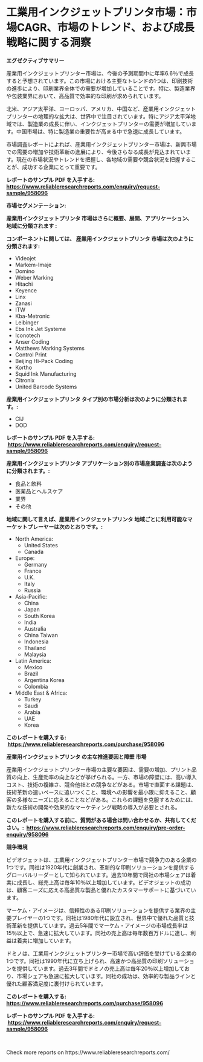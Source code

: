 <p><h1>工業用インクジェットプリンタ市場：市場CAGR、市場のトレンド、および成長戦略に関する洞察</h1></p><p><strong>エグゼクティブサマリー</strong></p>
<p><p>産業用インクジェットプリンター市場は、今後の予測期間中に年率6.6％で成長すると予想されています。この市場における主要なトレンドの1つは、印刷技術の進歩により、印刷業界全体での需要が増加していることです。特に、製造業界や包装業界において、高品質で効率的な印刷が求められています。</p><p>北米、アジア太平洋、ヨーロッパ、アメリカ、中国など、産業用インクジェットプリンターの地理的な拡大は、世界中で注目されています。特にアジア太平洋地域では、製造業の成長に伴い、インクジェットプリンターの需要が増加しています。中国市場は、特に製造業の重要性が高まる中で急速に成長しています。</p><p>市場調査レポートによれば、産業用インクジェットプリンター市場は、新興市場での需要の増加や技術革新の進展により、今後さらなる成長が見込まれています。現在の市場状況やトレンドを把握し、各地域の需要や競合状況を把握することが、成功する企業にとって重要です。</p></p>
<p><strong>レポートのサンプル PDF を入手する: <a href="https://www.reliableresearchreports.com/enquiry/request-sample/958096">https://www.reliableresearchreports.com/enquiry/request-sample/958096</a></strong></p>
<p><strong>市場セグメンテーション:</strong></p>
<p><strong> 産業用インクジェットプリンタ 市場はさらに概要、展開、アプリケーション、地域に分類されます :</strong></p>
<p><strong>コンポーネントに関しては、 産業用インクジェットプリンタ 市場は次のように分類されます: &nbsp;</strong></p>
<p><ul><li>Videojet</li><li>Markem-Imaje</li><li>Domino</li><li>Weber Marking</li><li>Hitachi</li><li>Keyence</li><li>Linx</li><li>Zanasi</li><li>ITW</li><li>Kba-Metronic</li><li>Leibinger</li><li>Ebs Ink Jet Systeme</li><li>Iconotech</li><li>Anser Coding</li><li>Matthews Marking Systems</li><li>Control Print</li><li>Beijing Hi-Pack Coding</li><li>Kortho</li><li>Squid Ink Manufacturing</li><li>Citronix</li><li>United Barcode Systems</li></ul></p>
<p><strong> 産業用インクジェットプリンタ タイプ別の市場分析は次のように分類されます。:</strong></p>
<p><ul><li>CIJ</li><li>DOD</li></ul></p>
<p><strong>レポートのサンプル PDF を入手する: &nbsp;<a href="https://www.reliableresearchreports.com/enquiry/request-sample/958096">https://www.reliableresearchreports.com/enquiry/request-sample/958096</a></strong></p>
<p><strong> 産業用インクジェットプリンタ アプリケーション別の市場産業調査は次のように分類されます。:</strong></p>
<p><ul><li>食品と飲料</li><li>医薬品とヘルスケア</li><li>業界</li><li>その他</li></ul></p>
<p><strong>地域に関して言えば、産業用インクジェットプリンタ 地域ごとに利用可能なマーケットプレーヤーは次のとおりです。:</strong></p>
<p><ul>
    <li>
        North America:
        <ul>
            <li>United States</li>
            <li>Canada</li>
        </ul>
    </li>
    <li>
        Europe:
        <ul>
            <li>Germany</li>
            <li>France</li>
            <li>U.K.</li>
            <li>Italy</li>
            <li>Russia</li>
        </ul>
    </li>
    <li>
        Asia-Pacific:
        <ul>
            <li>China</li>
            <li>Japan</li>
            <li>South Korea</li>
            <li>India</li>
            <li>Australia</li>
            <li>China Taiwan</li>
            <li>Indonesia</li>
            <li>Thailand</li>
            <li>Malaysia</li>
        </ul>
    </li>
    <li>
        Latin America:
        <ul>
            <li>Mexico</li>
            <li>Brazil</li>
            <li>Argentina Korea</li>
            <li>Colombia</li>
        </ul>
    </li>
    <li>
        Middle East & Africa:
        <ul>
            <li>Turkey</li>
            <li>Saudi</li>
            <li>Arabia</li>
            <li>UAE</li>
            <li>Korea</li>
        </ul>
    </li>
    </ul></p>
<p><strong>このレポートを購入する: &nbsp;<a href="https://www.reliableresearchreports.com/purchase/958096">https://www.reliableresearchreports.com/purchase/958096</a></strong></p>
<p><strong>産業用インクジェットプリンタ の主な推進要因と障壁 市場</strong></p>
<p><p>産業用インクジェットプリンター市場の主要な要因は、需要の増加、プリント品質の向上、生産効率の向上などが挙げられる。一方、市場の障壁には、高い導入コスト、技術の複雑さ、競合他社との競争などがある。市場で直面する課題は、技術革新の速いペースに追いつくこと、環境への影響を最小限に抑えること、顧客の多様なニーズに応えることなどがある。これらの課題を克服するためには、新たな技術の開発や効果的なマーケティング戦略の導入が必要とされる。</p></p>
<p><strong>このレポートを購入する前に、質問がある場合は問い合わせるか、共有してください。:&nbsp; <a href="https://www.reliableresearchreports.com/enquiry/pre-order-enquiry/958096">https://www.reliableresearchreports.com/enquiry/pre-order-enquiry/958096</a></strong></p>
<p><strong>競争環境</strong></p>
<p><p>ビデオジェットは、工業用インクジェットプリンター市場で競争力のある企業の1つです。同社は1920年代に創業され、革新的な印刷ソリューションを提供するグローバルリーダーとして知られています。過去10年間で同社の市場シェアは着実に成長し、総売上高は毎年10％以上増加しています。ビデオジェットの成功は、顧客ニーズに応える高品質な製品と優れたカスタマーサポートに基づいています。</p><p>マーケム・アイメージは、信頼性のある印刷ソリューションを提供する業界の主要プレイヤーの1つです。同社は1980年代に設立され、世界中で優れた品質と技術革新を提供しています。過去5年間でマーケム・アイメージの市場成長率は15％以上で、急速に拡大しています。同社の売上高は毎年数百万ドルに達し、利益は着実に増加しています。</p><p>ドミノは、工業用インクジェットプリンター市場で高い評価を受けている企業の1つです。同社は1990年代に立ち上げられ、高速かつ高品質の印刷ソリューションを提供しています。過去3年間でドミノの売上高は毎年20％以上増加しており、市場シェアも急速に拡大しています。同社の成功は、効率的な製品ラインと優れた顧客満足度に裏付けられています。</p></p>
<p><strong>このレポートを購入する: &nbsp; <a href="https://www.reliableresearchreports.com/purchase/958096">https://www.reliableresearchreports.com/purchase/958096</a></strong></p>
<p><strong>レポートのサンプル PDF を入手する: &nbsp;<a href="https://www.reliableresearchreports.com/enquiry/request-sample/958096">https://www.reliableresearchreports.com/enquiry/request-sample/958096</a></strong><strong></strong></p>
<p>&nbsp;</p>
<p>Check more reports on https://www.reliableresearchreports.com/</p>